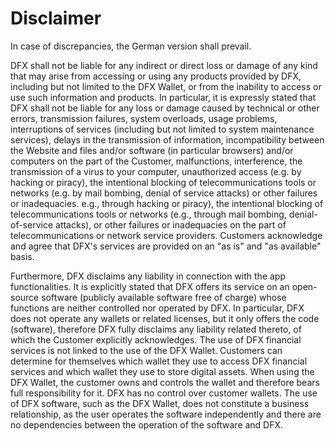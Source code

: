 # Disclaimer

In case of discrepancies, the German version shall prevail.

DFX shall not be liable for any indirect or direct loss or damage of any kind that may arise from accessing or using any products provided by DFX, including but not limited to the DFX Wallet, or from the inability to access or use such information and products. In particular, it is expressly stated that DFX shall not be liable for any loss or damage caused by technical or other errors, transmission failures, system overloads, usage problems, interruptions of services (including but not limited to system maintenance services), delays in the transmission of information, incompatibility between the Website and files and/or software (in particular browsers) and/or computers on the part of the Customer, malfunctions, interference, the transmission of a virus to your computer, unauthorized access (e.g. by hacking or piracy), the intentional blocking of telecommunications tools or networks (e.g. by mail bombing, denial of service attacks) or other failures or inadequacies. e.g., through hacking or piracy), the intentional blocking of telecommunications tools or networks (e.g., through mail bombing, denial-of-service attacks), or other failures or inadequacies on the part of telecommunications or network service providers. Customers acknowledge and agree that DFX's services are provided on an "as is" and "as available" basis.

Furthermore, DFX disclaims any liability in connection with the app functionalities. It is explicitly stated that DFX offers its service on an open-source software (publicly available software free of charge) whose functions are neither controlled nor operated by DFX. In particular, DFX does not operate any wallets or related licenses, but it only offers the code (software), therefore DFX fully disclaims any liability related thereto, of which the Customer explicitly acknowledges. The use of DFX financial services is not linked to the use of the DFX Wallet. Customers can determine for themselves which wallet they use to access DFX financial services and which wallet they use to store digital assets. When using the DFX Wallet, the customer owns and controls the wallet and therefore bears full responsibility for it. DFX has no control over customer wallets. The use of DFX software, such as the DFX Wallet, does not constitute a business relationship, as the user operates the software independently and there are no dependencies between the operation of the software and DFX.
